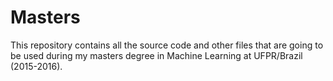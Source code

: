# Masters
This repository contains all the source code and other files that are going to be used during my masters degree in Machine Learning at UFPR/Brazil (2015-2016).
